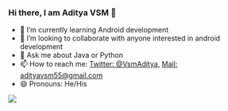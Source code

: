 ### Hi there, I am Aditya VSM 👋

- 🌱 I’m currently learning Android development
- 👯 I’m looking to collaborate with anyone interested in android development
- 💬 Ask me about Java or Python
- 📫 How to reach me: [Twitter: @VsmAditya](https://twitter.com/VsmAditya), 
[Mail: adityavsm55@gmail.com](adityavsm55@gmail.com)
- 😄 Pronouns: He/His

<img src="https://github-readme-stats.vercel.app/api?username=AdityaVSM&&show_icons=true&title_color=08d9d6&icon_color=ff2e63&text_color=eaeaea&bg_color=252a34">
